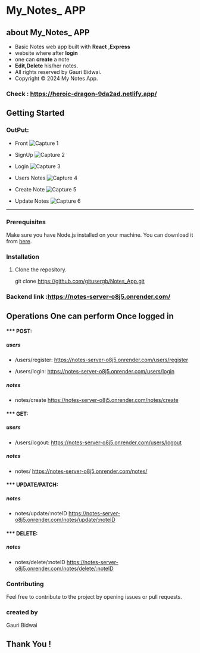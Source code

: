 
#  My_Notes_ APP

## about My_Notes_ APP      
 - Basic Notes web app built with **React** ,**Express**
 - website where after **login** 
 - one can **create** a note 
 - **Edit,Delete** his/her notes.
 - All rights reserved by Gauri Bidwai.
 - Copyright &copy; 2024 My Notes App.
          

### Check : https://heroic-dragon-9da2ad.netlify.app/

## Getting Started

### OutPut: 

- Front
![Capture 1](https://i.ibb.co/9ZShZ3Z/my-notes-app.png)

- SignUp 
![Capture 2](https://i.ibb.co/h2zKkng/signup.png)

- Login
![Capture 3](https://i.ibb.co/XLcyqzh/login.png)

- Users Notes 
![Capture 4](https://i.ibb.co/hRFzhNN/notes.png)

- Create Note
![Capture 5](https://i.ibb.co/zfJXvtz/create-note.png)

- Update Notes
![Capture 6](https://i.ibb.co/bBMQPqY/update-notes.png)

---

### Prerequisites

Make sure you have Node.js installed on your machine. You can download it from [here](https://nodejs.org/).

### Installation

1. Clone the repository.

   git clone https://github.com/gitusergb/Notes_App.git

### Backend link :https://notes-server-o8j5.onrender.com/

## Operations One can perform Once logged in 

#### *** POST:
##### users
- /users/register:
https://notes-server-o8j5.onrender.com/users/register

- /users/login:
https://notes-server-o8j5.onrender.com/users/login

##### notes
- notes/create
https://notes-server-o8j5.onrender.com/notes/create

#### *** GET:

##### users
- /users/logout:
https://notes-server-o8j5.onrender.com/users/logout

##### notes
- notes/
https://notes-server-o8j5.onrender.com/notes/

#### *** UPDATE/PATCH:
##### notes
- notes/update/:noteID
https://notes-server-o8j5.onrender.com/notes/update/:noteID

#### *** DELETE:
##### notes
- notes/delete/:noteID
https://notes-server-o8j5.onrender.com/notes/delete/:noteID

### Contributing
Feel free to contribute to the project by opening issues or pull requests. 

### created by
Gauri Bidwai

## Thank You !